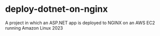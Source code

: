 # deploy-dotnet-on-nginx
A project in which an ASP.NET app is deployed to NGINX on an AWS EC2 running Amazon Linux 2023

